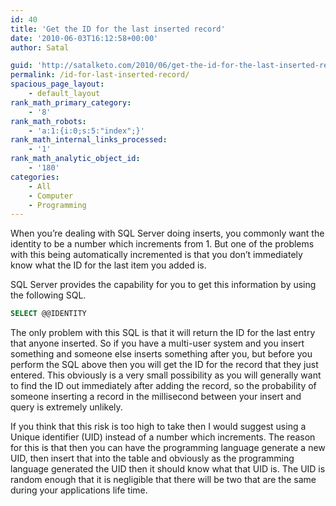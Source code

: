 ```yaml
---
id: 40
title: 'Get the ID for the last inserted record'
date: '2010-06-03T16:12:58+00:00'
author: Satal

guid: 'http://satalketo.com/2010/06/get-the-id-for-the-last-inserted-record/'
permalink: /id-for-last-inserted-record/
spacious_page_layout:
    - default_layout
rank_math_primary_category:
    - '8'
rank_math_robots:
    - 'a:1:{i:0;s:5:"index";}'
rank_math_internal_links_processed:
    - '1'
rank_math_analytic_object_id:
    - '180'
categories:
    - All
    - Computer
    - Programming
---
```


When you’re dealing with SQL Server doing inserts, you commonly want the identity to be a number which increments from 1. But one of the problems with this being automatically incremented is that you don’t immediately know what the ID for the last item you added is.

SQL Server provides the capability for you to get this information by using the following SQL.

```sql
SELECT @@IDENTITY
```

The only problem with this SQL is that it will return the ID for the last entry that anyone inserted. So if you have a multi-user system and you insert something and someone else inserts something after you, but before you perform the SQL above then you will get the ID for the record that they just entered. This obviously is a very small possibility as you will generally want to find the ID out immediately after adding the record, so the probability of someone inserting a record in the millisecond between your insert and query is extremely unlikely.

If you think that this risk is too high to take then I would suggest using a Unique identifier (UID) instead of a number which increments. The reason for this is that then you can have the programming language generate a new UID, then insert that into the table and obviously as the programming language generated the UID then it should know what that UID is. The UID is random enough that it is negligible that there will be two that are the same during your applications life time.